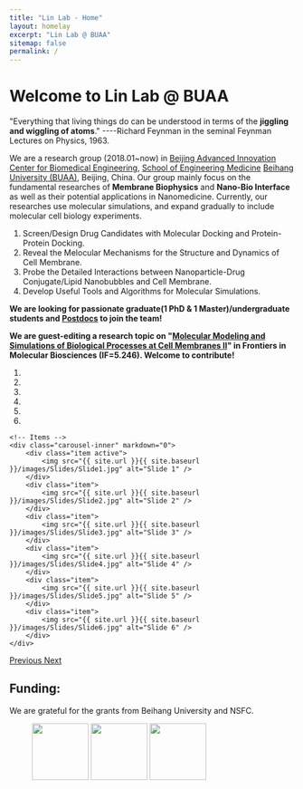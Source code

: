 ```yaml
---
title: "Lin Lab - Home"
layout: homelay
excerpt: "Lin Lab @ BUAA"
sitemap: false
permalink: /
---
```


# Welcome to Lin Lab @ BUAA
"Everything that living things do can be understood in terms of the **jiggling and wiggling of atoms**."  ----Richard Feynman in the seminal Feynman Lectures on Physics, 1963.

We are a research group (2018.01~now) in [Beijing Advanced Innovation Center for Biomedical Engineering](https://baicbme.buaa.edu.cn/), [School of Engineering Medicine](http://ygy.buaa.edu.cn/) [Beihang University (BUAA)](https://www.buaa.edu.cn), Beijing, China. Our group mainly focus on the fundamental researches of **Membrane Biophysics** and **Nano-Bio Interface** as well as their potential applications in Nanomedicine. Currently, our researches use molecular simulations, and expand gradually to include molecular cell biology experiments.
1. Screen/Design Drug Candidates with Molecular Docking and Protein-Protein Docking.
2. Reveal the Melocular Mechanisms for the Structure and Dynamics of Cell Membrane.
3. Probe the Detailed Interactions between Nanoparticle-Drug Conjugate/Lipid Nanobubbles and Cell Membrane.
4. Develop Useful Tools and Algorithms for Molecular Simulations.

 **We are looking for passionate graduate(1 PhD & 1 Master)/undergraduate students and [Postdocs](https://mp.weixin.qq.com/s/ATp7IxuU69CKsQDyIiPeSg) to join the team!**
 
**We are guest-editing a research topic on "[Molecular Modeling and Simulations of Biological Processes at Cell Membranes II](https://www.frontiersin.org/research-topics/37828/molecular-modeling-and-simulations-of-biological-processes-at-cell-membranes-volume-ii)" in Frontiers in Molecular Biosciences (IF=5.246). Welcome to contribute!**

<div markdown="0" id="carousel" class="carousel slide" data-ride="carousel" data-interval="5000" data-pause="hover" >
    <!-- Menu -->
    <ol class="carousel-indicators">
        <li data-target="#carousel" data-slide-to="0" class="active"></li>
        <li data-target="#carousel" data-slide-to="1"></li>
        <li data-target="#carousel" data-slide-to="2"></li>
        <li data-target="#carousel" data-slide-to="3"></li>
        <li data-target="#carousel" data-slide-to="4"></li>
        <li data-target="#carousel" data-slide-to="5"></li>
<!--        <li data-target="#carousel" data-slide-to="6"></li>  -->
    </ol>
 
    <!-- Items -->
    <div class="carousel-inner" markdown="0">
        <div class="item active">
            <img src="{{ site.url }}{{ site.baseurl }}/images/Slides/Slide1.jpg" alt="Slide 1" />
        </div>
        <div class="item">
            <img src="{{ site.url }}{{ site.baseurl }}/images/Slides/Slide2.jpg" alt="Slide 2" />
        </div>
        <div class="item">
            <img src="{{ site.url }}{{ site.baseurl }}/images/Slides/Slide3.jpg" alt="Slide 3" />
        </div>
        <div class="item">
            <img src="{{ site.url }}{{ site.baseurl }}/images/Slides/Slide4.jpg" alt="Slide 4" />
        </div>
        <div class="item">
            <img src="{{ site.url }}{{ site.baseurl }}/images/Slides/Slide5.jpg" alt="Slide 5" />
        </div>
        <div class="item">
            <img src="{{ site.url }}{{ site.baseurl }}/images/Slides/Slide6.jpg" alt="Slide 6" />
        </div>
    </div>
  <a class="left carousel-control" href="#carousel" role="button" data-slide="prev">
    <span class="glyphicon glyphicon-chevron-left" aria-hidden="true"></span>
    <span class="sr-only">Previous</span>
  </a>
  <a class="right carousel-control" href="#carousel" role="button" data-slide="next">
    <span class="glyphicon glyphicon-chevron-right" aria-hidden="true"></span>
    <span class="sr-only">Next</span>
  </a>
</div>

## Funding:
We are grateful for the grants from Beihang University and NSFC.

<figure class="fourth">
<img src="{{ site.url }}{{ site.baseurl }}/images/BUAA_logo.jpg" style="width: 100px">
<img src="{{ site.url }}{{ site.baseurl }}/images/BME_logo.jpg" style="width: 100px">
<img src="{{ site.url }}{{ site.baseurl }}/images/logo_nsfc.jpg" style="width: 100px">
<!-- </figure> -->

